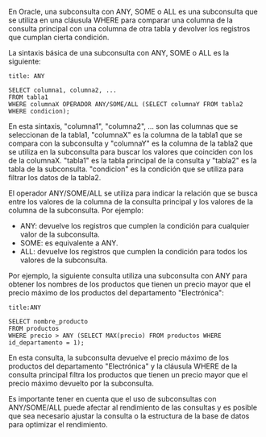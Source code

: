 En Oracle, una subconsulta con ANY, SOME o ALL es una subconsulta que se utiliza en una cláusula WHERE para comparar una columna de la consulta principal con una columna de otra tabla y devolver los registros que cumplan cierta condición.

La sintaxis básica de una subconsulta con ANY, SOME o ALL es la siguiente:

```ad-important
title: ANY
```
```
SELECT columna1, columna2, ...
FROM tabla1
WHERE columnaX OPERADOR ANY/SOME/ALL (SELECT columnaY FROM tabla2 WHERE condicion);
```

En esta sintaxis, "columna1", "columna2", ... son las columnas que se seleccionan de la tabla1, "columnaX" es la columna de la tabla1 que se compara con la subconsulta y "columnaY" es la columna de la tabla2 que se utiliza en la subconsulta para buscar los valores que coinciden con los de la columnaX. "tabla1" es la tabla principal de la consulta y "tabla2" es la tabla de la subconsulta. "condicion" es la condición que se utiliza para filtrar los datos de la tabla2.

El operador ANY/SOME/ALL se utiliza para indicar la relación que se busca entre los valores de la columna de la consulta principal y los valores de la columna de la subconsulta. Por ejemplo:

-   ANY: devuelve los registros que cumplen la condición para cualquier valor de la subconsulta.
-   SOME: es equivalente a ANY.
-   ALL: devuelve los registros que cumplen la condición para todos los valores de la subconsulta.

Por ejemplo, la siguiente consulta utiliza una subconsulta con ANY para obtener los nombres de los productos que tienen un precio mayor que el precio máximo de los productos del departamento "Electrónica":

```ad-example
title:ANY
```
```
SELECT nombre_producto
FROM productos
WHERE precio > ANY (SELECT MAX(precio) FROM productos WHERE id_departamento = 1);
```

En esta consulta, la subconsulta devuelve el precio máximo de los productos del departamento "Electrónica" y la cláusula WHERE de la consulta principal filtra los productos que tienen un precio mayor que el precio máximo devuelto por la subconsulta.

Es importante tener en cuenta que el uso de subconsultas con ANY/SOME/ALL puede afectar al rendimiento de las consultas y es posible que sea necesario ajustar la consulta o la estructura de la base de datos para optimizar el rendimiento.